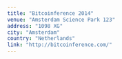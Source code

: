 ```yaml
---
title: "Bitcoinference 2014"
venue: "Amsterdam Science Park 123"
address: "1098 XG"
city: "Amsterdam"
country: "Netherlands"
link: "http://bitcoinference.com/"
---
```

